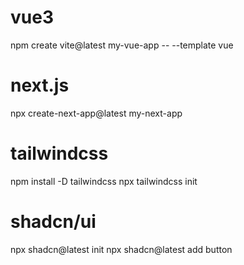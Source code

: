 # vue3
npm create vite@latest my-vue-app -- --template vue

# next.js
npx create-next-app@latest my-next-app

# tailwindcss
npm install -D tailwindcss
npx tailwindcss init

# shadcn/ui
npx shadcn@latest init
npx shadcn@latest add button